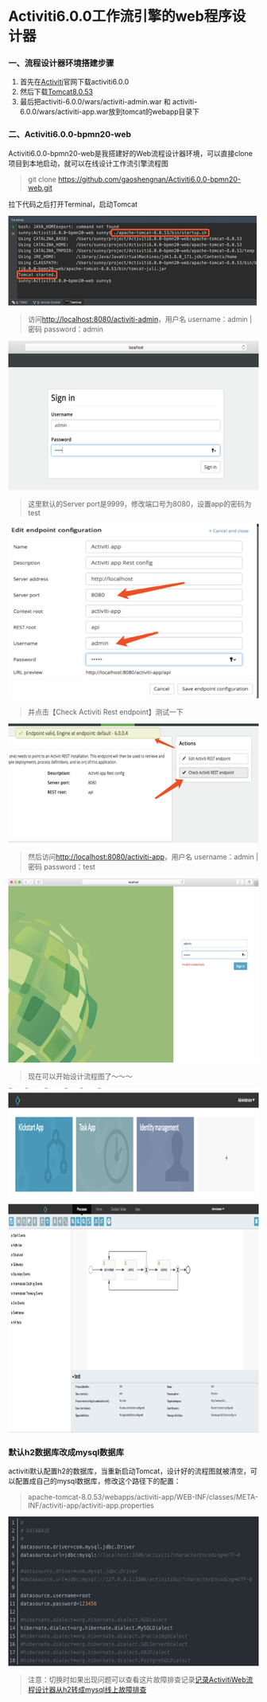 # Activiti6.0.0工作流引擎的web程序设计器

### 一、流程设计器环境搭建步骤

1. 首先在[Activiti](https://www.activiti.org/)官网下载activiti6.0.0
2. 然后下载[Tomcat8.0.53](http://mirror.bit.edu.cn/apache/tomcat/)
3. 最后把activiti-6.0.0/wars/activiti-admin.war 和 activiti-6.0.0/wars/activiti-app.war放到tomcat的webapp目录下

### 二、Activiti6.0.0-bpmn20-web
Activiti6.0.0-bpmn20-web是我搭建好的Web流程设计器环境，可以直接clone项目到本地启动，就可以在线设计工作流引擎流程图

> git clone https://github.com/gaoshengnan/Activiti6.0.0-bpmn20-web.git

拉下代码之后打开Terminal，启动Tomcat
<div align="left"><img src="/picture/startTomcat.png" height="180" width="500" >

> 访问[http://localhost:8080/activiti-admin](http://localhost:8080/activiti-admin)，用户名 username：admin   |  密码 password：admin
<div align="left"><img src="/picture/loginAdmin.png" height="300" width="600" >

> 这里默认的Server port是9999，修改端口号为8080，设置app的密码为test
<div align="left"><img src="/picture/updatePortPass.png" height="350" width="530" >

> 并点击【Check Activiti Rest endpoint】测试一下
<div align="left"><img src="/picture/check.png" height="240" width="600" >


> 然后访问[http://localhost:8080/activiti-app](http://localhost:8080/activiti-app)，用户名 username：admin | 密码 password：test
<div align="left"><img src="/picture/loginApp.png" height="370" width="750" >

> 现在可以开始设计流程图了～～～

<div align="left"><img src="/picture/appMain.png" height="230" width="800" >
<div align="left"><img src="/picture/bpmn.png" height="460" width="950" >



### 默认h2数据库改成mysql数据库
activiti默认配置h2的数据库，当重新启动Tomcat，设计好的流程图就被清空，可以配置成自己的mysql数据库，修改这个路径下的配置：

> apache-tomcat-8.0.53/webapps/activiti-app/WEB-INF/classes/META-INF/activiti-app/activiti-app.properties
  
<div align="left"><img src="/picture/data.png" height="300" width="550" >

> 注意：切换时如果出现问题可以查看这片故障排查记录[记录ActivitiWeb流程设计器从h2转成mysql线上故障排查
](http://seina.top/2019/01/17/activitiWebH2ToMysql/)


